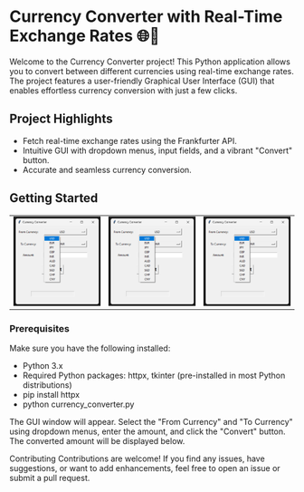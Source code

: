 # Currency Converter with Real-Time Exchange Rates 🌐💱

Welcome to the Currency Converter project! This Python application allows you to convert between different currencies using real-time exchange rates. The project features a user-friendly Graphical User Interface (GUI) that enables effortless currency conversion with just a few clicks.

## Project Highlights

- Fetch real-time exchange rates using the Frankfurter API.
- Intuitive GUI with dropdown menus, input fields, and a vibrant "Convert" button.
- Accurate and seamless currency conversion.

## Getting Started

<table>
  <tr>
    <td><img src="https://github.com/Ramsai170899/Currency_converter/blob/main/ip.png" alt="Screenshot 1" width="300"/></td>
    <td><img src="https://github.com/Ramsai170899/Currency_converter/blob/main/ip.png" alt="Screenshot 2" width="300"/></td>
    <td><img src="https://github.com/Ramsai170899/Currency_converter/blob/main/ip.png" alt="Screenshot 3" width="300"/></td>
  </tr>
</table>

### Prerequisites

Make sure you have the following installed:

- Python 3.x
- Required Python packages: httpx, tkinter (pre-installed in most Python distributions)
- pip install httpx
- python currency_converter.py

The GUI window will appear. Select the "From Currency" and "To Currency" using dropdown menus, enter the amount, and click the "Convert" button. The converted amount will be displayed below.

Contributing
Contributions are welcome! If you find any issues, have suggestions, or want to add enhancements, feel free to open an issue or submit a pull request.
